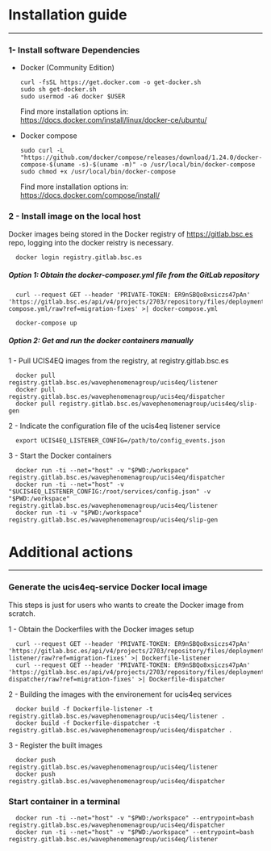 # Installation guide
_________________
### 1- Install software Dependencies

* Docker (Community Edition)
  ```
  curl -fsSL https://get.docker.com -o get-docker.sh
  sudo sh get-docker.sh
  sudo usermod -aG docker $USER
  ```
  Find more installation options in:
  https://docs.docker.com/install/linux/docker-ce/ubuntu/

* Docker compose
  ```
  sudo curl -L "https://github.com/docker/compose/releases/download/1.24.0/docker-compose-$(uname -s)-$(uname -m)" -o /usr/local/bin/docker-compose
  sudo chmod +x /usr/local/bin/docker-compose
  ```
  Find more installation options in:
  https://docs.docker.com/compose/install/

### 2 - Install image on the local host

Docker images being stored in the Docker registry of https://gitlab.bsc.es repo, logging into the docker reistry is necessary.

```
  docker login registry.gitlab.bsc.es
```

##### Option 1: Obtain the docker-composer.yml file from the GitLab repository

```
  curl --request GET --header 'PRIVATE-TOKEN: ER9nSBQo8xsiczs47pAn' 'https://gitlab.bsc.es/api/v4/projects/2703/repository/files/deployment%2Fdockers%2Fdocker-compose.yml/raw?ref=migration-fixes' >| docker-compose.yml
```

```
  docker-compose up
```

##### Option 2: Get and run the docker containers manually

1 - Pull UCIS4EQ images from the registry, at registry.gitlab.bsc.es
```
  docker pull registry.gitlab.bsc.es/wavephenomenagroup/ucis4eq/listener
  docker pull registry.gitlab.bsc.es/wavephenomenagroup/ucis4eq/dispatcher
  docker pull registry.gitlab.bsc.es/wavephenomenagroup/ucis4eq/slip-gen
```

2 - Indicate the configuration file of the ucis4eq listener service
```
  export UCIS4EQ_LISTENER_CONFIG=/path/to/config_events.json
```

3 - Start the Docker containers

```
  docker run -ti --net="host" -v "$PWD:/workspace" registry.gitlab.bsc.es/wavephenomenagroup/ucis4eq/dispatcher
  docker run -ti --net="host" -v "$UCIS4EQ_LISTENER_CONFIG:/root/services/config.json" -v "$PWD:/workspace" registry.gitlab.bsc.es/wavephenomenagroup/ucis4eq/listener
  docker run -ti -v "$PWD:/workspace" registry.gitlab.bsc.es/wavephenomenagroup/ucis4eq/slip-gen
```

# Additional actions
_________________
### Generate the ucis4eq-service Docker local image

This steps is just for users who wants to create the Docker image from scratch.

1 - Obtain the Dockerfiles with the Docker images setup
```
  curl --request GET --header 'PRIVATE-TOKEN: ER9nSBQo8xsiczs47pAn' 'https://gitlab.bsc.es/api/v4/projects/2703/repository/files/deployment%2Fdockers%2FDockerfile-listener/raw?ref=migration-fixes' >| Dockerfile-listener
  curl --request GET --header 'PRIVATE-TOKEN: ER9nSBQo8xsiczs47pAn' 'https://gitlab.bsc.es/api/v4/projects/2703/repository/files/deployment%2Fdockers%2FDockerfile-dispatcher/raw?ref=migration-fixes' >| Dockerfile-dispatcher
```

2 - Building the images with the environement for ucis4eq services

```
  docker build -f Dockerfile-listener -t registry.gitlab.bsc.es/wavephenomenagroup/ucis4eq/listener .
  docker build -f Dockerfile-dispatcher -t registry.gitlab.bsc.es/wavephenomenagroup/ucis4eq/dispatcher .
```

3 - Register the built images
```
  docker push registry.gitlab.bsc.es/wavephenomenagroup/ucis4eq/listener
  docker push registry.gitlab.bsc.es/wavephenomenagroup/ucis4eq/dispatcher
```


### Start container in a terminal

```
  docker run -ti --net="host" -v "$PWD:/workspace" --entrypoint=bash registry.gitlab.bsc.es/wavephenomenagroup/ucis4eq/dispatcher
  docker run -ti --net="host" -v "$PWD:/workspace" --entrypoint=bash registry.gitlab.bsc.es/wavephenomenagroup/ucis4eq/listener
```
